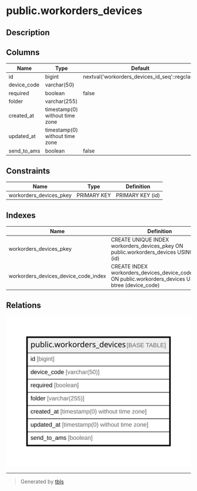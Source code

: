 # public.workorders_devices

## Description

## Columns

| Name | Type | Default | Nullable | Children | Parents | Comment |
| ---- | ---- | ------- | -------- | -------- | ------- | ------- |
| id | bigint | nextval('workorders_devices_id_seq'::regclass) | false |  |  |  |
| device_code | varchar(50) |  | false |  |  |  |
| required | boolean | false | false |  |  |  |
| folder | varchar(255) |  | true |  |  |  |
| created_at | timestamp(0) without time zone |  | true |  |  |  |
| updated_at | timestamp(0) without time zone |  | true |  |  |  |
| send_to_ams | boolean | false | false |  |  |  |

## Constraints

| Name | Type | Definition |
| ---- | ---- | ---------- |
| workorders_devices_pkey | PRIMARY KEY | PRIMARY KEY (id) |

## Indexes

| Name | Definition |
| ---- | ---------- |
| workorders_devices_pkey | CREATE UNIQUE INDEX workorders_devices_pkey ON public.workorders_devices USING btree (id) |
| workorders_devices_device_code_index | CREATE INDEX workorders_devices_device_code_index ON public.workorders_devices USING btree (device_code) |

## Relations

![er](public.workorders_devices.svg)

---

> Generated by [tbls](https://github.com/k1LoW/tbls)
